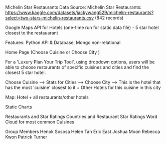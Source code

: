 Michelin Star Restaurants
Data Source:
Michelin Star Restaurants: https://www.kaggle.com/datasets/jackywang529/michelin-restaurants?select=two-stars-michelin-restaurants.csv (842 records)

Google Maps API for Hotels (one-time run for static data file) - 5 star hotel closest to the restauarant

Features:
Python API & Database, Mongo non-relational

Home Page (Choose Cuisine or Choose City )

For a 'Luxury Plan Your Trip Tool', using dropdown options, users will be able to choose restaurants of specific cuisines and cities and find the closest 5 star hotel.

Choose Cuisine --> Stats for Cities --> Choose City --> This is the hotel that has the most 'cuisine' closest to it + Other Hotels for this cuisine in this city

Map: Hotel + all restaurants/other hotels

Static Charts

Restaurants and Star Ratings
Countries and Restaurant Star Ratings
Word Cloud for most common Cuisines

Group Members
Henok Sososa
Helen Tan
Eric East
Joshua Moon
Rebecca Kwon
Patrick Turner